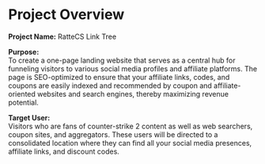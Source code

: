 # Project Overview

**Project Name:** RatteCS Link Tree

**Purpose:**  
To create a one-page landing website that serves as a central hub for funneling visitors to various social media profiles and affiliate platforms. The page is SEO-optimized to ensure that your affiliate links, codes, and coupons are easily indexed and recommended by coupon and affiliate-oriented websites and search engines, thereby maximizing revenue potential.

**Target User:**  
Visitors who are fans of counter-strike 2 content as well as web searchers, coupon sites, and aggregators. These users will be directed to a consolidated location where they can find all your social media presences, affiliate links, and discount codes.
